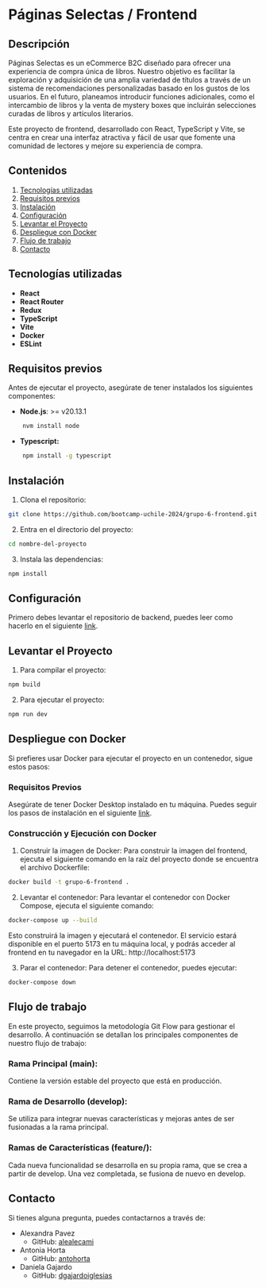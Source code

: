 # Páginas Selectas / Frontend

## Descripción
Páginas Selectas es un eCommerce B2C diseñado para ofrecer una experiencia de compra única de libros. Nuestro objetivo es facilitar la exploración y adquisición de una amplia variedad de títulos a través de un sistema de recomendaciones personalizadas basado en los gustos de los usuarios. En el futuro, planeamos introducir funciones adicionales, como el intercambio de libros y la venta de mystery boxes que incluirán selecciones curadas de libros y artículos literarios.

Este proyecto de frontend, desarrollado con React, TypeScript y Vite, se centra en crear una interfaz atractiva y fácil de usar que fomente una comunidad de lectores y mejore su experiencia de compra.

 ## Contenidos
 1. [Tecnologías utilizadas](#Tecnologías-utilizadas)
 2. [Requisitos previos](#Requisitos-previos)
 3. [Instalación](#Instalación)
 4. [Configuración](#Configuración)
 5. [Levantar el Proyecto](#Levantar-el-Proyecto)
 6. [Despliegue con Docker](#Despliegue-con-Docker)
 7. [Flujo de trabajo](#Flujo-de-trabajo)
 8. [Contacto](#Contacto)

## Tecnologías utilizadas
- **React**
- **React Router**
- **Redux**
- **TypeScript**
- **Vite**
- **Docker**
- **ESLint**

## Requisitos previos
Antes de ejecutar el proyecto, asegúrate de tener instalados los siguientes componentes:
- **Node.js**: >= v20.13.1

```bash
    nvm install node
```

- **Typescript:**

```bash
    npm install -g typescript
```

## Instalación
1. Clona el repositorio:
 ```bash
 git clone https://github.com/bootcamp-uchile-2024/grupo-6-frontend.git
 ```
 2. Entra en el directorio del proyecto:
 ```bash
 cd nombre-del-proyecto
 ```
 3. Instala las dependencias:
 ```bash
 npm install
 ```

## Configuración

Primero debes levantar el repositorio de backend, puedes leer como hacerlo en el siguiente [link](https://github.com/bootcamp-uchile-2024/grupo-6-backend/blob/main/README.md). 



## Levantar el Proyecto
1. Para compilar el proyecto:

 ```bash
 npm build
 ```

 2. Para ejecutar el proyecto:

 ```bash
 npm run dev
 ```

## Despliegue con Docker

Si prefieres usar Docker para ejecutar el proyecto en un contenedor, sigue estos pasos:

### Requisitos Previos

Asegúrate de tener Docker Desktop instalado en tu máquina. Puedes seguir los pasos de instalación en el siguiente [link](https://docs.docker.com/desktop/setup/install/windows-install/).

### Construcción y Ejecución con Docker

1. Construir la imagen de Docker:
Para construir la imagen del frontend, ejecuta el siguiente comando en la raíz del proyecto donde se encuentra el archivo Dockerfile:

```bash
docker build -t grupo-6-frontend .
```

2. Levantar el contenedor:
Para levantar el contenedor con Docker Compose, ejecuta el siguiente comando:

```bash
docker-compose up --build
```

Esto construirá la imagen y ejecutará el contenedor. El servicio estará disponible en el puerto 5173 en tu máquina local, y podrás acceder al frontend en tu navegador en la URL:
http://localhost:5173

3. Parar el contenedor: Para detener el contenedor, puedes ejecutar:

```bash
docker-compose down
```

## Flujo de trabajo
En este proyecto, seguimos la metodología Git Flow para gestionar el desarrollo. A continuación se detallan los principales componentes de nuestro flujo de trabajo:

### Rama Principal (main):

Contiene la versión estable del proyecto que está en producción.

### Rama de Desarrollo (develop):

Se utiliza para integrar nuevas características y mejoras antes de ser fusionadas a la rama principal.

### Ramas de Características (feature/):

Cada nueva funcionalidad se desarrolla en su propia rama, que se crea a partir de develop. Una vez completada, se fusiona de nuevo en develop.

## Contacto
Si tienes alguna pregunta, puedes contactarnos a través
 de:
- Alexandra Pavez
    - GitHub: [alealecami](https://github.com/alealecami)
- Antonia Horta
    - GitHub: [antohorta](https://github.com/antohorta)
- Daniela Gajardo
    - GitHub: [dgajardoiglesias](https://github.com/dgajardoiglesias)